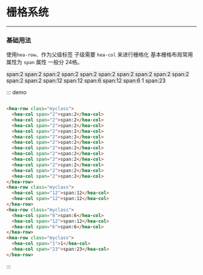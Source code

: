 # 栅格系统
----
### 基础用法
使用```hea-row```、作为父级标签 子级需要 ```hea-col``` 来进行栅格化 基本栅格布局常用属性为 ```span``` 属性 一般分 24格。

<div class="demo-block">
  <hea-row class="myclass">
      <hea-col span="2">span:2</hea-col>
      <hea-col span="2">span:2</hea-col>
      <hea-col span="2">span:2</hea-col>
      <hea-col span="2">span:2</hea-col>
      <hea-col span="2">span:2</hea-col>
      <hea-col span="2">span:2</hea-col>
      <hea-col span="2">span:2</hea-col>
      <hea-col span="2">span:2</hea-col>
      <hea-col span="2">span:2</hea-col>
      <hea-col span="2">span:2</hea-col>
      <hea-col span="2">span:2</hea-col>
      <hea-col span="2">span:2</hea-col>
  </hea-row>
  <hea-row class="myclass">
      <hea-col span="12">span:12</hea-col>
      <hea-col span="12">span:12</hea-col>
  </hea-row>
  <hea-row class="myclass">
      <hea-col span="6">span:6</hea-col>
      <hea-col span="12">span:12</hea-col>
      <hea-col span="6">span:6</hea-col>
  </hea-row>

  <hea-row class="myclass">
      <hea-col span="1">1</hea-col>
      <hea-col span="23">span:23</hea-col>
  </hea-row>
</div>
<style lang="less" scoped>
  .myclass{
    padding: 0px 0px;
    margin-bottom: 4px;
    background: #eee;
    border-radius: 4px;
    .hea-col{
      border-radius: 4px;
      text-align: center;
      background-color: #4CD1FF;
      &:nth-child(2n){
        background-color:#F7BA2A;
      }
    }
  }
  
</style>

::: demo
```html

<hea-row class="myclass">
  <hea-col span="2">span:2</hea-col>
  <hea-col span="2">span:2</hea-col>
  <hea-col span="2">span:2</hea-col>
  <hea-col span="2">span:2</hea-col>
  <hea-col span="2">span:2</hea-col>
  <hea-col span="2">span:2</hea-col>
  <hea-col span="2">span:2</hea-col>
  <hea-col span="2">span:2</hea-col>
  <hea-col span="2">span:2</hea-col>
  <hea-col span="2">span:2</hea-col>
  <hea-col span="2">span:2</hea-col>
  <hea-col span="2">span:2</hea-col>
</hea-row>
<hea-row class="myclass">
  <hea-col span="12">span:12</hea-col>
  <hea-col span="12">span:12</hea-col>
</hea-row>
<hea-row class="myclass">
  <hea-col span="6">span:6</hea-col>
  <hea-col span="12">span:12</hea-col>
  <hea-col span="6">span:6</hea-col>
</hea-row>
<hea-row class="myclass">
  <hea-col span="1">1</hea-col>
  <hea-col span="23">span:23</hea-col>
</hea-row>

```
:::

